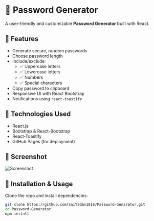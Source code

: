 # 🔐 Password Generator

A user-friendly and customizable **Password Generator** built with React.

## 🌟 Features

- Generate secure, random passwords
- Choose password length
- Include/exclude:
  - ✅ Uppercase letters
  - ✅ Lowercase letters
  - ✅ Numbers
  - ✅ Special characters
- Copy password to clipboard
- Responsive UI with React Bootstrap
- Notifications using `react-toastify`

## 🚀 Technologies Used

- React.js
- Bootstrap & React-Bootstrap
- React-Toastify
- GitHub Pages (for deployment)

## 📸 Screenshot

![Screenshot](public/screenshot.png)

## 🔧 Installation & Usage

Clone the repo and install dependencies:

```bash
git clone https://github.com/SaiYadav1818/Password-Genarator.git
cd Password-Genarator
npm install

